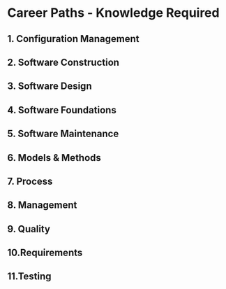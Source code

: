 # Career Paths - Knowledge Required

## 1. Configuration Management

## 2. Software Construction
## 3. Software Design
## 4. Software Foundations
## 5. Software Maintenance
## 6. Models & Methods
## 7. Process
## 8. Management
## 9. Quality
## 10.Requirements
## 11.Testing
